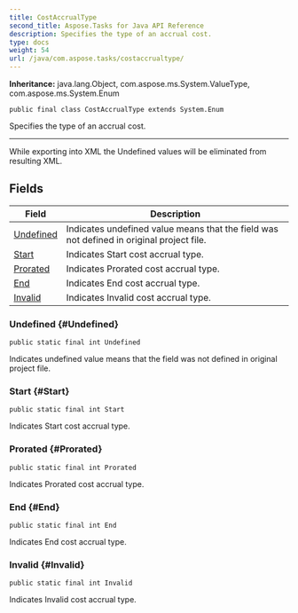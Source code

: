 ```yaml
---
title: CostAccrualType
second_title: Aspose.Tasks for Java API Reference
description: Specifies the type of an accrual cost.
type: docs
weight: 54
url: /java/com.aspose.tasks/costaccrualtype/
---
```


**Inheritance:**
java.lang.Object, com.aspose.ms.System.ValueType, com.aspose.ms.System.Enum
```
public final class CostAccrualType extends System.Enum
```

Specifies the type of an accrual cost.

--------------------

While exporting into XML the Undefined values will be eliminated from resulting XML.
## Fields

| Field | Description |
| --- | --- |
| [Undefined](#Undefined) | Indicates undefined value means that the field was not defined in original project file. |
| [Start](#Start) | Indicates Start cost accrual type. |
| [Prorated](#Prorated) | Indicates Prorated cost accrual type. |
| [End](#End) | Indicates End cost accrual type. |
| [Invalid](#Invalid) | Indicates Invalid cost accrual type. |
### Undefined {#Undefined}
```
public static final int Undefined
```


Indicates undefined value means that the field was not defined in original project file.

### Start {#Start}
```
public static final int Start
```


Indicates Start cost accrual type.

### Prorated {#Prorated}
```
public static final int Prorated
```


Indicates Prorated cost accrual type.

### End {#End}
```
public static final int End
```


Indicates End cost accrual type.

### Invalid {#Invalid}
```
public static final int Invalid
```


Indicates Invalid cost accrual type.


